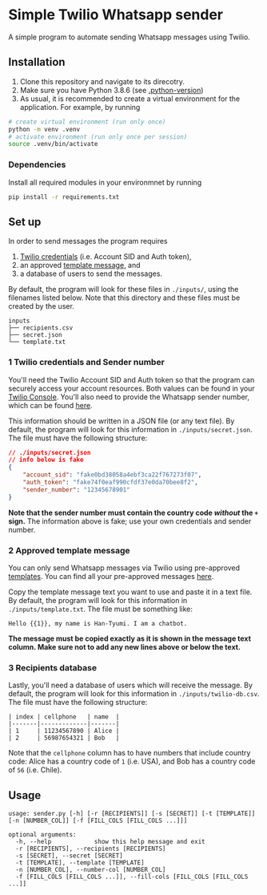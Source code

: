# Simple Twilio Whatsapp sender

A simple program to automate sending Whatsapp messages using Twilio.

## Installation

1. Clone this repository and navigate to its direcotry.
2. Make sure you have Python 3.8.6 (see [.python-version](.python-version.txt))
3. As usual, it is recommended to create a virtual environment for the application. For example, by running
```bash
# create virtual environment (run only once)
python -m venv .venv
# activate environment (run only once per session)
source .venv/bin/activate
```

### Dependencies

Install all required modules in your environmnet by running
```sh
pip install -r requirements.txt
```

## Set up

In order to send messages the program requires
1. [Twilio credentials](http://twil.io/secure) (i.e. Account SID and Auth token),
2. an approved [template message](https://www.twilio.com/docs/whatsapp/tutorial/send-whatsapp-notification-messages-templates), and
3. a database of users to send the messages.

By default, the program will look for these files in `./inputs/`, using the filenames listed below. Note that this directory and these files must be created by the user.
```
inputs
├── recipients.csv
├── secret.json
└── template.txt
```

### 1 Twilio credentials and Sender number

You'll need the Twilio Account SID and Auth token so that the program can securely access your account resources. Both values can be found in your [Twilio Console](https://console.twilio.com/). You'll also need to provide the Whatsapp sender number, which can be found [here](https://www.twilio.com/console/sms/whatsapp/senders).

This information should be written in a JSON file (or any text file). By default, the program will look for this information in `./inputs/secret.json`. The file must have the following structure:
```json
// ./inputs/secret.json
// info below is fake
{
    "account_sid": "fake0bd38058a4ebf3ca22f767273f07",
    "auth_token": "fake74f0eaf990cfdf37e0da70bee8f2",
    "sender_number": "12345678901"
}
```
**Note that the sender number must contain the country code _without_ the `+` sign.** The information above is fake; use your own credentials and sender number.

### 2 Approved template message

You can only send Whatsapp messages via Twilio using pre-approved [templates](https://www.twilio.com/docs/whatsapp/tutorial/send-whatsapp-notification-messages-templates). You can find all your pre-approved messages [here](https://www.twilio.com/console/sms/whatsapp/templates).

Copy the template message text you want to use and paste it in a text file. By default, the program will look for this information in `./inputs/template.txt`. The file must be something like:
```
Hello {{1}}, my name is Han-Tyumi. I am a chatbot.
```
**The message must be copied exactly as it is shown in the message text column. Make sure not to add any new lines above or below the text.**


### 3 Recipients database

Lastly, you'll need a database of users which will receive the message. By default, the program will look for this information in `./inputs/twilio-db.csv`. The file must have the following structure:
```
| index | cellphone   | name  |
|-------|-------------|-------|
| 1     | 11234567890 | Alice |
| 2     | 56987654321 | Bob   |
```
Note that the `cellphone` column has to have numbers that include country code: Alice has a country code of `1` (i.e. USA), and Bob has a country code of `56` (i.e. Chile).


## Usage

```
usage: sender.py [-h] [-r [RECIPIENTS]] [-s [SECRET]] [-t [TEMPLATE]] [-n [NUMBER_COL]] [-f [FILL_COLS [FILL_COLS ...]]]

optional arguments:
  -h, --help            show this help message and exit
  -r [RECIPIENTS], --recipients [RECIPIENTS]
  -s [SECRET], --secret [SECRET]
  -t [TEMPLATE], --template [TEMPLATE]
  -n [NUMBER_COL], --number-col [NUMBER_COL]
  -f [FILL_COLS [FILL_COLS ...]], --fill-cols [FILL_COLS [FILL_COLS ...]]
```